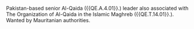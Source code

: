  Pakistan-based senior Al-Qaida ({{QE.A.4.01}}.) leader also associated with The 
Organization of Al-Qaida in the Islamic Maghreb ({{QE.T.14.01}}.). Wanted by 
Mauritanian authorities. 
